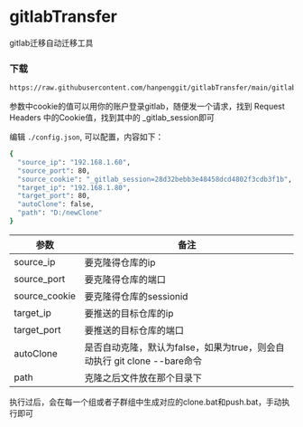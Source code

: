# gitlabTransfer
gitlab迁移自动迁移工具

### 下载
```bash
https://raw.githubusercontent.com/hanpenggit/gitlabTransfer/main/gitlabTransfer.exe
```

<p>参数中cookie的值可以用你的账户登录gitlab，随便发一个请求，找到 Request Headers 中的Cookie值，找到其中的 _gitlab_session即可 </p>


编辑 `./config.json`, 可以配置，内容如下：

```bash
{
  "source_ip": "192.168.1.60",
  "source_port": 80,
  "source_cookie": "_gitlab_session=28d32bebb3e48458dcd4802f3cdb3f1b",
  "target_ip": "192.168.1.80",
  "target_port": 80,
  "autoClone": false,
  "path": "D:/newClone"
}
```

|  参数  | 备注  |
|  ----  | ----  |
| source_ip  | 要克隆得仓库的ip |
| source_port  | 要克隆得仓库的端口 |
| source_cookie  | 要克隆得仓库的sessionid |
| target_ip  | 要推送的目标仓库的ip |
| target_port  | 要推送的目标仓库的端口 |
| autoClone  | 是否自动克隆，默认为false，如果为true，则会自动执行 git clone --bare命令|
| path  | 克隆之后文件放在那个目录下 |

<p>执行过后，会在每一个组或者子群组中生成对应的clone.bat和push.bat，手动执行即可 </p>
